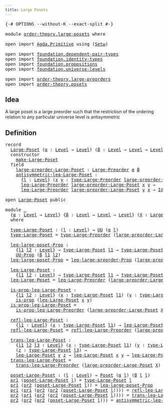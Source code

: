 ```yaml
---
title: Large Posets
---
```


<pre class="Agda"><a id="38" class="Symbol">{-#</a> <a id="42" class="Keyword">OPTIONS</a> <a id="50" class="Pragma">--without-K</a> <a id="62" class="Pragma">--exact-split</a> <a id="76" class="Symbol">#-}</a>

<a id="81" class="Keyword">module</a> <a id="88" href="order-theory.large-posets.html" class="Module">order-theory.large-posets</a> <a id="114" class="Keyword">where</a>

<a id="121" class="Keyword">open</a> <a id="126" class="Keyword">import</a> <a id="133" href="Agda.Primitive.html" class="Module">Agda.Primitive</a> <a id="148" class="Keyword">using</a> <a id="154" class="Symbol">(</a><a id="155" href="Agda.Primitive.html#381" class="Primitive">Setω</a><a id="159" class="Symbol">)</a>

<a id="162" class="Keyword">open</a> <a id="167" class="Keyword">import</a> <a id="174" href="foundation.dependent-pair-types.html" class="Module">foundation.dependent-pair-types</a>
<a id="206" class="Keyword">open</a> <a id="211" class="Keyword">import</a> <a id="218" href="foundation.identity-types.html" class="Module">foundation.identity-types</a>
<a id="244" class="Keyword">open</a> <a id="249" class="Keyword">import</a> <a id="256" href="foundation.propositions.html" class="Module">foundation.propositions</a>
<a id="280" class="Keyword">open</a> <a id="285" class="Keyword">import</a> <a id="292" href="foundation.universe-levels.html" class="Module">foundation.universe-levels</a>

<a id="320" class="Keyword">open</a> <a id="325" class="Keyword">import</a> <a id="332" href="order-theory.large-preorders.html" class="Module">order-theory.large-preorders</a>
<a id="361" class="Keyword">open</a> <a id="366" class="Keyword">import</a> <a id="373" href="order-theory.posets.html" class="Module">order-theory.posets</a>
</pre>
## Idea

A large poset is a large preorder such that the restriction of the ordering relation to any particular universe level is antisymmetric

## Definition

<pre class="Agda"><a id="566" class="Keyword">record</a>
  <a id="Large-Poset"></a><a id="575" href="order-theory.large-posets.html#575" class="Record">Large-Poset</a> <a id="587" class="Symbol">(</a><a id="588" href="order-theory.large-posets.html#588" class="Bound">α</a> <a id="590" class="Symbol">:</a> <a id="592" href="Agda.Primitive.html#597" class="Postulate">Level</a> <a id="598" class="Symbol">→</a> <a id="600" href="Agda.Primitive.html#597" class="Postulate">Level</a><a id="605" class="Symbol">)</a> <a id="607" class="Symbol">(</a><a id="608" href="order-theory.large-posets.html#608" class="Bound">β</a> <a id="610" class="Symbol">:</a> <a id="612" href="Agda.Primitive.html#597" class="Postulate">Level</a> <a id="618" class="Symbol">→</a> <a id="620" href="Agda.Primitive.html#597" class="Postulate">Level</a> <a id="626" class="Symbol">→</a> <a id="628" href="Agda.Primitive.html#597" class="Postulate">Level</a><a id="633" class="Symbol">)</a> <a id="635" class="Symbol">:</a> <a id="637" href="Agda.Primitive.html#381" class="Primitive">Setω</a> <a id="642" class="Keyword">where</a>
  <a id="650" class="Keyword">constructor</a>
    <a id="make-Large-Poset"></a><a id="666" href="order-theory.large-posets.html#666" class="InductiveConstructor">make-Large-Poset</a>
  <a id="685" class="Keyword">field</a>
    <a id="Large-Poset.large-preorder-Large-Poset"></a><a id="695" href="order-theory.large-posets.html#695" class="Field">large-preorder-Large-Poset</a> <a id="722" class="Symbol">:</a> <a id="724" href="order-theory.large-preorders.html#744" class="Record">Large-Preorder</a> <a id="739" href="order-theory.large-posets.html#588" class="Bound">α</a> <a id="741" href="order-theory.large-posets.html#608" class="Bound">β</a>
    <a id="Large-Poset.antisymmetric-leq-Large-Poset"></a><a id="747" href="order-theory.large-posets.html#747" class="Field">antisymmetric-leq-Large-Poset</a> <a id="777" class="Symbol">:</a>
      <a id="785" class="Symbol">{</a><a id="786" href="order-theory.large-posets.html#786" class="Bound">l</a> <a id="788" class="Symbol">:</a> <a id="790" href="Agda.Primitive.html#597" class="Postulate">Level</a><a id="795" class="Symbol">}</a> <a id="797" class="Symbol">(</a><a id="798" href="order-theory.large-posets.html#798" class="Bound">x</a> <a id="800" href="order-theory.large-posets.html#800" class="Bound">y</a> <a id="802" class="Symbol">:</a> <a id="804" href="order-theory.large-preorders.html#870" class="Field">type-Large-Preorder</a> <a id="824" href="order-theory.large-posets.html#695" class="Field">large-preorder-Large-Poset</a> <a id="851" href="order-theory.large-posets.html#786" class="Bound">l</a><a id="852" class="Symbol">)</a> <a id="854" class="Symbol">→</a>
      <a id="862" href="order-theory.large-preorders.html#1586" class="Function">leq-Large-Preorder</a> <a id="881" href="order-theory.large-posets.html#695" class="Field">large-preorder-Large-Poset</a> <a id="908" href="order-theory.large-posets.html#798" class="Bound">x</a> <a id="910" href="order-theory.large-posets.html#800" class="Bound">y</a> <a id="912" class="Symbol">→</a>
      <a id="920" href="order-theory.large-preorders.html#1586" class="Function">leq-Large-Preorder</a> <a id="939" href="order-theory.large-posets.html#695" class="Field">large-preorder-Large-Poset</a> <a id="966" href="order-theory.large-posets.html#800" class="Bound">y</a> <a id="968" href="order-theory.large-posets.html#798" class="Bound">x</a> <a id="970" class="Symbol">→</a> <a id="972" href="foundation-core.identity-types.html#1767" class="Datatype">Id</a> <a id="975" href="order-theory.large-posets.html#798" class="Bound">x</a> <a id="977" href="order-theory.large-posets.html#800" class="Bound">y</a>

<a id="980" class="Keyword">open</a> <a id="985" href="order-theory.large-posets.html#575" class="Module">Large-Poset</a> <a id="997" class="Keyword">public</a>

<a id="1005" class="Keyword">module</a> <a id="1012" href="order-theory.large-posets.html#1012" class="Module">_</a>
  <a id="1016" class="Symbol">{</a><a id="1017" href="order-theory.large-posets.html#1017" class="Bound">α</a> <a id="1019" class="Symbol">:</a> <a id="1021" href="Agda.Primitive.html#597" class="Postulate">Level</a> <a id="1027" class="Symbol">→</a> <a id="1029" href="Agda.Primitive.html#597" class="Postulate">Level</a><a id="1034" class="Symbol">}</a> <a id="1036" class="Symbol">{</a><a id="1037" href="order-theory.large-posets.html#1037" class="Bound">β</a> <a id="1039" class="Symbol">:</a> <a id="1041" href="Agda.Primitive.html#597" class="Postulate">Level</a> <a id="1047" class="Symbol">→</a> <a id="1049" href="Agda.Primitive.html#597" class="Postulate">Level</a> <a id="1055" class="Symbol">→</a> <a id="1057" href="Agda.Primitive.html#597" class="Postulate">Level</a><a id="1062" class="Symbol">}</a> <a id="1064" class="Symbol">(</a><a id="1065" href="order-theory.large-posets.html#1065" class="Bound">X</a> <a id="1067" class="Symbol">:</a> <a id="1069" href="order-theory.large-posets.html#575" class="Record">Large-Poset</a> <a id="1081" href="order-theory.large-posets.html#1017" class="Bound">α</a> <a id="1083" href="order-theory.large-posets.html#1037" class="Bound">β</a><a id="1084" class="Symbol">)</a>
  <a id="1088" class="Keyword">where</a>

  <a id="1097" href="order-theory.large-posets.html#1097" class="Function">type-Large-Poset</a> <a id="1114" class="Symbol">:</a> <a id="1116" class="Symbol">(</a><a id="1117" href="order-theory.large-posets.html#1117" class="Bound">l</a> <a id="1119" class="Symbol">:</a> <a id="1121" href="Agda.Primitive.html#597" class="Postulate">Level</a><a id="1126" class="Symbol">)</a> <a id="1128" class="Symbol">→</a> <a id="1130" href="foundation-core.universe-levels.html#235" class="Primitive">UU</a> <a id="1133" class="Symbol">(</a><a id="1134" href="order-theory.large-posets.html#1017" class="Bound">α</a> <a id="1136" href="order-theory.large-posets.html#1117" class="Bound">l</a><a id="1137" class="Symbol">)</a>
  <a id="1141" href="order-theory.large-posets.html#1097" class="Function">type-Large-Poset</a> <a id="1158" class="Symbol">=</a> <a id="1160" href="order-theory.large-preorders.html#870" class="Field">type-Large-Preorder</a> <a id="1180" class="Symbol">(</a><a id="1181" href="order-theory.large-posets.html#695" class="Field">large-preorder-Large-Poset</a> <a id="1208" href="order-theory.large-posets.html#1065" class="Bound">X</a><a id="1209" class="Symbol">)</a>

  <a id="1214" href="order-theory.large-posets.html#1214" class="Function">leq-large-poset-Prop</a> <a id="1235" class="Symbol">:</a>
    <a id="1241" class="Symbol">{</a><a id="1242" href="order-theory.large-posets.html#1242" class="Bound">l1</a> <a id="1245" href="order-theory.large-posets.html#1245" class="Bound">l2</a> <a id="1248" class="Symbol">:</a> <a id="1250" href="Agda.Primitive.html#597" class="Postulate">Level</a><a id="1255" class="Symbol">}</a> <a id="1257" class="Symbol">→</a> <a id="1259" href="order-theory.large-posets.html#1097" class="Function">type-Large-Poset</a> <a id="1276" href="order-theory.large-posets.html#1242" class="Bound">l1</a> <a id="1279" class="Symbol">→</a> <a id="1281" href="order-theory.large-posets.html#1097" class="Function">type-Large-Poset</a> <a id="1298" href="order-theory.large-posets.html#1245" class="Bound">l2</a> <a id="1301" class="Symbol">→</a>
    <a id="1307" href="foundation-core.propositions.html#1393" class="Function">UU-Prop</a> <a id="1315" class="Symbol">(</a><a id="1316" href="order-theory.large-posets.html#1037" class="Bound">β</a> <a id="1318" href="order-theory.large-posets.html#1242" class="Bound">l1</a> <a id="1321" href="order-theory.large-posets.html#1245" class="Bound">l2</a><a id="1323" class="Symbol">)</a>
  <a id="1327" href="order-theory.large-posets.html#1214" class="Function">leq-large-poset-Prop</a> <a id="1348" class="Symbol">=</a> <a id="1350" href="order-theory.large-preorders.html#919" class="Field">leq-large-preorder-Prop</a> <a id="1374" class="Symbol">(</a><a id="1375" href="order-theory.large-posets.html#695" class="Field">large-preorder-Large-Poset</a> <a id="1402" href="order-theory.large-posets.html#1065" class="Bound">X</a><a id="1403" class="Symbol">)</a>

  <a id="1408" href="order-theory.large-posets.html#1408" class="Function">leq-Large-Poset</a> <a id="1424" class="Symbol">:</a>
    <a id="1430" class="Symbol">{</a><a id="1431" href="order-theory.large-posets.html#1431" class="Bound">l1</a> <a id="1434" href="order-theory.large-posets.html#1434" class="Bound">l2</a> <a id="1437" class="Symbol">:</a> <a id="1439" href="Agda.Primitive.html#597" class="Postulate">Level</a><a id="1444" class="Symbol">}</a> <a id="1446" class="Symbol">→</a> <a id="1448" href="order-theory.large-posets.html#1097" class="Function">type-Large-Poset</a> <a id="1465" href="order-theory.large-posets.html#1431" class="Bound">l1</a> <a id="1468" class="Symbol">→</a> <a id="1470" href="order-theory.large-posets.html#1097" class="Function">type-Large-Poset</a> <a id="1487" href="order-theory.large-posets.html#1434" class="Bound">l2</a> <a id="1490" class="Symbol">→</a> <a id="1492" href="foundation-core.universe-levels.html#235" class="Primitive">UU</a> <a id="1495" class="Symbol">(</a><a id="1496" href="order-theory.large-posets.html#1037" class="Bound">β</a> <a id="1498" href="order-theory.large-posets.html#1431" class="Bound">l1</a> <a id="1501" href="order-theory.large-posets.html#1434" class="Bound">l2</a><a id="1503" class="Symbol">)</a>
  <a id="1507" href="order-theory.large-posets.html#1408" class="Function">leq-Large-Poset</a> <a id="1523" class="Symbol">=</a> <a id="1525" href="order-theory.large-preorders.html#1586" class="Function">leq-Large-Preorder</a> <a id="1544" class="Symbol">(</a><a id="1545" href="order-theory.large-posets.html#695" class="Field">large-preorder-Large-Poset</a> <a id="1572" href="order-theory.large-posets.html#1065" class="Bound">X</a><a id="1573" class="Symbol">)</a>

  <a id="1578" href="order-theory.large-posets.html#1578" class="Function">is-prop-leq-Large-Poset</a> <a id="1602" class="Symbol">:</a>
    <a id="1608" class="Symbol">{</a><a id="1609" href="order-theory.large-posets.html#1609" class="Bound">l1</a> <a id="1612" href="order-theory.large-posets.html#1612" class="Bound">l2</a> <a id="1615" class="Symbol">:</a> <a id="1617" href="Agda.Primitive.html#597" class="Postulate">Level</a><a id="1622" class="Symbol">}</a> <a id="1624" class="Symbol">(</a><a id="1625" href="order-theory.large-posets.html#1625" class="Bound">x</a> <a id="1627" class="Symbol">:</a> <a id="1629" href="order-theory.large-posets.html#1097" class="Function">type-Large-Poset</a> <a id="1646" href="order-theory.large-posets.html#1609" class="Bound">l1</a><a id="1648" class="Symbol">)</a> <a id="1650" class="Symbol">(</a><a id="1651" href="order-theory.large-posets.html#1651" class="Bound">y</a> <a id="1653" class="Symbol">:</a> <a id="1655" href="order-theory.large-posets.html#1097" class="Function">type-Large-Poset</a> <a id="1672" href="order-theory.large-posets.html#1612" class="Bound">l2</a><a id="1674" class="Symbol">)</a> <a id="1676" class="Symbol">→</a>
    <a id="1682" href="foundation-core.propositions.html#1309" class="Function">is-prop</a> <a id="1690" class="Symbol">(</a><a id="1691" href="order-theory.large-posets.html#1408" class="Function">leq-Large-Poset</a> <a id="1707" href="order-theory.large-posets.html#1625" class="Bound">x</a> <a id="1709" href="order-theory.large-posets.html#1651" class="Bound">y</a><a id="1710" class="Symbol">)</a>
  <a id="1714" href="order-theory.large-posets.html#1578" class="Function">is-prop-leq-Large-Poset</a> <a id="1738" class="Symbol">=</a>
    <a id="1744" href="order-theory.large-preorders.html#1772" class="Function">is-prop-leq-Large-Preorder</a> <a id="1771" class="Symbol">(</a><a id="1772" href="order-theory.large-posets.html#695" class="Field">large-preorder-Large-Poset</a> <a id="1799" href="order-theory.large-posets.html#1065" class="Bound">X</a><a id="1800" class="Symbol">)</a>

  <a id="1805" href="order-theory.large-posets.html#1805" class="Function">refl-leq-Large-Poset</a> <a id="1826" class="Symbol">:</a>
    <a id="1832" class="Symbol">{</a><a id="1833" href="order-theory.large-posets.html#1833" class="Bound">l1</a> <a id="1836" class="Symbol">:</a> <a id="1838" href="Agda.Primitive.html#597" class="Postulate">Level</a><a id="1843" class="Symbol">}</a> <a id="1845" class="Symbol">(</a><a id="1846" href="order-theory.large-posets.html#1846" class="Bound">x</a> <a id="1848" class="Symbol">:</a> <a id="1850" href="order-theory.large-posets.html#1097" class="Function">type-Large-Poset</a> <a id="1867" href="order-theory.large-posets.html#1833" class="Bound">l1</a><a id="1869" class="Symbol">)</a> <a id="1871" class="Symbol">→</a> <a id="1873" href="order-theory.large-posets.html#1408" class="Function">leq-Large-Poset</a> <a id="1889" href="order-theory.large-posets.html#1846" class="Bound">x</a> <a id="1891" href="order-theory.large-posets.html#1846" class="Bound">x</a>
  <a id="1895" href="order-theory.large-posets.html#1805" class="Function">refl-leq-Large-Poset</a> <a id="1916" class="Symbol">=</a> <a id="1918" href="order-theory.large-preorders.html#1047" class="Field">refl-leq-Large-Preorder</a> <a id="1942" class="Symbol">(</a><a id="1943" href="order-theory.large-posets.html#695" class="Field">large-preorder-Large-Poset</a> <a id="1970" href="order-theory.large-posets.html#1065" class="Bound">X</a><a id="1971" class="Symbol">)</a>

  <a id="1976" href="order-theory.large-posets.html#1976" class="Function">trans-leq-Large-Poset</a> <a id="1998" class="Symbol">:</a>
    <a id="2004" class="Symbol">{</a><a id="2005" href="order-theory.large-posets.html#2005" class="Bound">l1</a> <a id="2008" href="order-theory.large-posets.html#2008" class="Bound">l2</a> <a id="2011" href="order-theory.large-posets.html#2011" class="Bound">l3</a> <a id="2014" class="Symbol">:</a> <a id="2016" href="Agda.Primitive.html#597" class="Postulate">Level</a><a id="2021" class="Symbol">}</a> <a id="2023" class="Symbol">(</a><a id="2024" href="order-theory.large-posets.html#2024" class="Bound">x</a> <a id="2026" class="Symbol">:</a> <a id="2028" href="order-theory.large-posets.html#1097" class="Function">type-Large-Poset</a> <a id="2045" href="order-theory.large-posets.html#2005" class="Bound">l1</a><a id="2047" class="Symbol">)</a> <a id="2049" class="Symbol">(</a><a id="2050" href="order-theory.large-posets.html#2050" class="Bound">y</a> <a id="2052" class="Symbol">:</a> <a id="2054" href="order-theory.large-posets.html#1097" class="Function">type-Large-Poset</a> <a id="2071" href="order-theory.large-posets.html#2008" class="Bound">l2</a><a id="2073" class="Symbol">)</a>
    <a id="2079" class="Symbol">(</a><a id="2080" href="order-theory.large-posets.html#2080" class="Bound">z</a> <a id="2082" class="Symbol">:</a> <a id="2084" href="order-theory.large-posets.html#1097" class="Function">type-Large-Poset</a> <a id="2101" href="order-theory.large-posets.html#2011" class="Bound">l3</a><a id="2103" class="Symbol">)</a> <a id="2105" class="Symbol">→</a>
    <a id="2111" href="order-theory.large-posets.html#1408" class="Function">leq-Large-Poset</a> <a id="2127" href="order-theory.large-posets.html#2050" class="Bound">y</a> <a id="2129" href="order-theory.large-posets.html#2080" class="Bound">z</a> <a id="2131" class="Symbol">→</a> <a id="2133" href="order-theory.large-posets.html#1408" class="Function">leq-Large-Poset</a> <a id="2149" href="order-theory.large-posets.html#2024" class="Bound">x</a> <a id="2151" href="order-theory.large-posets.html#2050" class="Bound">y</a> <a id="2153" class="Symbol">→</a> <a id="2155" href="order-theory.large-posets.html#1408" class="Function">leq-Large-Poset</a> <a id="2171" href="order-theory.large-posets.html#2024" class="Bound">x</a> <a id="2173" href="order-theory.large-posets.html#2080" class="Bound">z</a>
  <a id="2177" href="order-theory.large-posets.html#1976" class="Function">trans-leq-Large-Poset</a> <a id="2199" class="Symbol">=</a>
    <a id="2205" href="order-theory.large-preorders.html#1173" class="Field">trans-leq-Large-Preorder</a> <a id="2230" class="Symbol">(</a><a id="2231" href="order-theory.large-posets.html#695" class="Field">large-preorder-Large-Poset</a> <a id="2258" href="order-theory.large-posets.html#1065" class="Bound">X</a><a id="2259" class="Symbol">)</a>

  <a id="2264" href="order-theory.large-posets.html#2264" class="Function">poset-Large-Poset</a> <a id="2282" class="Symbol">:</a> <a id="2284" class="Symbol">(</a><a id="2285" href="order-theory.large-posets.html#2285" class="Bound">l</a> <a id="2287" class="Symbol">:</a> <a id="2289" href="Agda.Primitive.html#597" class="Postulate">Level</a><a id="2294" class="Symbol">)</a> <a id="2296" class="Symbol">→</a> <a id="2298" href="order-theory.posets.html#731" class="Function">Poset</a> <a id="2304" class="Symbol">(</a><a id="2305" href="order-theory.large-posets.html#1017" class="Bound">α</a> <a id="2307" href="order-theory.large-posets.html#2285" class="Bound">l</a><a id="2308" class="Symbol">)</a> <a id="2310" class="Symbol">(</a><a id="2311" href="order-theory.large-posets.html#1037" class="Bound">β</a> <a id="2313" href="order-theory.large-posets.html#2285" class="Bound">l</a> <a id="2315" href="order-theory.large-posets.html#2285" class="Bound">l</a><a id="2316" class="Symbol">)</a>
  <a id="2320" href="foundation-core.dependent-pair-types.html#605" class="Field">pr1</a> <a id="2324" class="Symbol">(</a><a id="2325" href="order-theory.large-posets.html#2264" class="Function">poset-Large-Poset</a> <a id="2343" href="order-theory.large-posets.html#2343" class="Bound">l</a><a id="2344" class="Symbol">)</a> <a id="2346" class="Symbol">=</a> <a id="2348" href="order-theory.large-posets.html#1097" class="Function">type-Large-Poset</a> <a id="2365" href="order-theory.large-posets.html#2343" class="Bound">l</a>
  <a id="2369" href="foundation-core.dependent-pair-types.html#605" class="Field">pr1</a> <a id="2373" class="Symbol">(</a><a id="2374" href="foundation-core.dependent-pair-types.html#617" class="Field">pr2</a> <a id="2378" class="Symbol">(</a><a id="2379" href="order-theory.large-posets.html#2264" class="Function">poset-Large-Poset</a> <a id="2397" href="order-theory.large-posets.html#2397" class="Bound">l</a><a id="2398" class="Symbol">))</a> <a id="2401" class="Symbol">=</a> <a id="2403" href="order-theory.large-posets.html#1214" class="Function">leq-large-poset-Prop</a>
  <a id="2426" href="foundation-core.dependent-pair-types.html#605" class="Field">pr1</a> <a id="2430" class="Symbol">(</a><a id="2431" href="foundation-core.dependent-pair-types.html#605" class="Field">pr1</a> <a id="2435" class="Symbol">(</a><a id="2436" href="foundation-core.dependent-pair-types.html#617" class="Field">pr2</a> <a id="2440" class="Symbol">(</a><a id="2441" href="foundation-core.dependent-pair-types.html#617" class="Field">pr2</a> <a id="2445" class="Symbol">(</a><a id="2446" href="order-theory.large-posets.html#2264" class="Function">poset-Large-Poset</a> <a id="2464" href="order-theory.large-posets.html#2464" class="Bound">l</a><a id="2465" class="Symbol">))))</a> <a id="2470" class="Symbol">=</a> <a id="2472" href="order-theory.large-posets.html#1805" class="Function">refl-leq-Large-Poset</a>
  <a id="2495" href="foundation-core.dependent-pair-types.html#617" class="Field">pr2</a> <a id="2499" class="Symbol">(</a><a id="2500" href="foundation-core.dependent-pair-types.html#605" class="Field">pr1</a> <a id="2504" class="Symbol">(</a><a id="2505" href="foundation-core.dependent-pair-types.html#617" class="Field">pr2</a> <a id="2509" class="Symbol">(</a><a id="2510" href="foundation-core.dependent-pair-types.html#617" class="Field">pr2</a> <a id="2514" class="Symbol">(</a><a id="2515" href="order-theory.large-posets.html#2264" class="Function">poset-Large-Poset</a> <a id="2533" href="order-theory.large-posets.html#2533" class="Bound">l</a><a id="2534" class="Symbol">))))</a> <a id="2539" class="Symbol">=</a> <a id="2541" href="order-theory.large-posets.html#1976" class="Function">trans-leq-Large-Poset</a>
  <a id="2565" href="foundation-core.dependent-pair-types.html#617" class="Field">pr2</a> <a id="2569" class="Symbol">(</a><a id="2570" href="foundation-core.dependent-pair-types.html#617" class="Field">pr2</a> <a id="2574" class="Symbol">(</a><a id="2575" href="foundation-core.dependent-pair-types.html#617" class="Field">pr2</a> <a id="2579" class="Symbol">(</a><a id="2580" href="order-theory.large-posets.html#2264" class="Function">poset-Large-Poset</a> <a id="2598" href="order-theory.large-posets.html#2598" class="Bound">l</a><a id="2599" class="Symbol">)))</a> <a id="2603" class="Symbol">=</a> <a id="2605" href="order-theory.large-posets.html#747" class="Field">antisymmetric-leq-Large-Poset</a> <a id="2635" href="order-theory.large-posets.html#1065" class="Bound">X</a>
</pre>